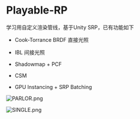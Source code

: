 # Playable-RP

学习用自定义渲染管线，基于Unity SRP，已有功能如下

- Cook-Torrance BRDF 直接光照
- IBL 间接光照

- Shadowmap + PCF
- CSM
- GPU Instancing + SRP Batching



![PARLOR.png](https://s2.loli.net/2023/02/24/1bngMKeHqEWULmD.png)

![SINGLE.png](https://s2.loli.net/2023/02/24/tnNbmGq2dgiVIrT.png)
